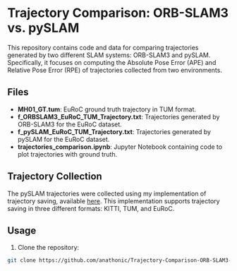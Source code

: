 # Trajectory Comparison: ORB-SLAM3 vs. pySLAM

This repository contains code and data for comparing trajectories generated by two different SLAM systems: ORB-SLAM3 and pySLAM. Specifically, it focuses on computing the Absolute Pose Error (APE) and Relative Pose Error (RPE) of trajectories collected from two environments.

## Files

- **MH01_GT.tum**: EuRoC ground truth trajectory in TUM format.
- **f_ORBSLAM3_EuRoC_TUM_Trajectory.txt**: Trajectories generated by ORB-SLAM3 for the EuRoC dataset.
- **f_pySLAM_EuRoC_TUM_Trajectory.txt**: Trajectories generated by pySLAM for the EuRoC dataset.
- **trajectories_comparison.ipynb**: Jupyter Notebook containing code to plot trajectories with ground truth.

## Trajectory Collection

The pySLAM trajectories were collected using my implementation of trajectory saving, available [here](https://github.com/anathonic/pyslam/tree/trajectory_saving). This implementation supports trajectory saving in three different formats: KITTI, TUM, and EuRoC.

## Usage

1. Clone the repository:

```bash
git clone https://github.com/anathonic/Trajectory-Comparison-ORB-SLAM3-pySLAM.git

